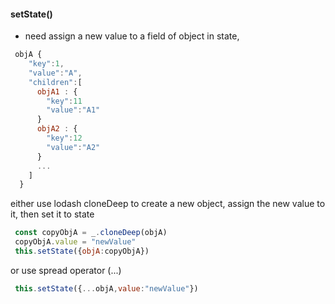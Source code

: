 #### setState()

 * need assign a new value to a field of object in state, 
```javascript
 objA {
    "key":1, 
    "value":"A",
    "children":[
      objA1 : {
        "key":11
        "value":"A1"
      }
      objA2 : {
        "key":12
        "value":"A2"
      }
      ...
    ]
  }
 ```
 
 either use lodash cloneDeep to create a new object, assign the new value to it, then set it to state
 ```javascript
  const copyObjA = _.cloneDeep(objA)
  copyObjA.value = "newValue"
  this.setState({objA:copyObjA})
 ```
  
  or use spread operator (...)
 ```javascript
  this.setState({...objA,value:"newValue"})
 ```
